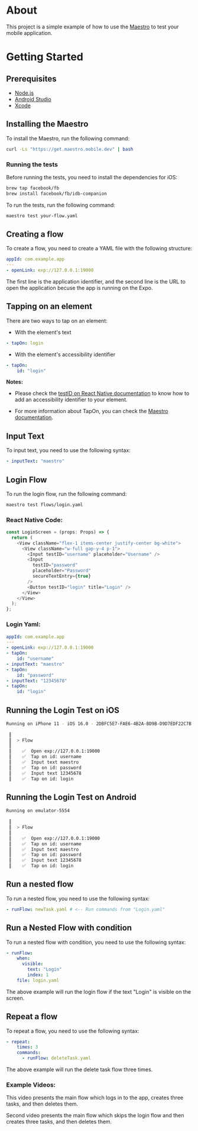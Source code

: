 <h1> About </h1>

This project is a simple example of how to use the [Maestro](https://maestro.mobile.dev/) to test your mobile application.

<h1> Getting Started </h1>

## Prerequisites

- [Node.js](https://nodejs.org/en/download/)
- [Android Studio](https://developer.android.com/studio)
- [Xcode](https://developer.apple.com/xcode/)


## Installing the Maestro

To install the Maestro, run the following command:

```bash
curl -Ls "https://get.maestro.mobile.dev" | bash
```
<h3><b>Running the tests</b></h3>

Before running the tests, you need to install the dependencies for iOS:

```bash
brew tap facebook/fb
brew install facebook/fb/idb-companion
```

To run the tests, run the following command:

```bash
maestro test your-flow.yaml
```

<h2> Creating a flow </h2>

To create a flow, you need to create a YAML file with the following structure:

```yaml
appId: com.example.app
---
- openLink: exp://127.0.0.1:19000
```

The first line is the application identifier, and the second line is the URL to open the application becuse the app is running on the Expo.

<h2> Tapping on an element </h2>

There are two ways to tap on an element:

- With the element's text

```yaml
- tapOn: login
```

- With the element's accessibility identifier

```yaml
- tapOn:
    id: "login"
```

**Notes:**

- Please check the [testID on React Native documentation](https://reactnative.dev/docs/view#testid) to know how to add an accessibility identifier to your element.

- For more information about TapOn, you can check the [Maestro documentation](https://maestro.mobile.dev/reference/tap-on-view).


<h2> Input Text </h2>

To input text, you need to use the following syntax:

```yaml
- inputText: "maestro"
```

<h2> Login Flow </h2>

To run the login flow, run the following command:

```bash
maestro test flows/login.yaml
```
### React Native Code:

```ts
const LoginScreen = (props: Props) => {
  return (
    <View className="flex-1 items-center justify-center bg-white">
      <View className="w-full gap-y-4 p-1">
        <Input testID="username" placeholder="Username" />
        <Input
          testID="password"
          placeholder="Password"
          secureTextEntry={true}
        />
        <Button testID="login" title="Login" />
      </View>
    </View>
  );
};
```

### Login Yaml:

```yaml
appId: com.example.app
---
- openLink: exp://127.0.0.1:19000
- tapOn:
    id: "username"
- inputText: "maestro"
- tapOn:
    id: "password"
- inputText: "12345678"
- tapOn:
    id: "login"
```

<h2> Running the Login Test on iOS </h2>

```bash
Running on iPhone 11 - iOS 16.0 - 2DBFC5E7-FAE6-4B2A-BD9B-D9D7EDF22C7B      
                                                                            
 ║                                                                          
 ║  > Flow                                                                  
 ║                                                                          
 ║    ✅  Open exp://127.0.0.1:19000                                        
 ║    ✅  Tap on id: username                                               
 ║    ✅  Input text maestro                                                
 ║    ✅  Tap on id: password                                               
 ║    ✅  Input text 12345678                                               
 ║    ✅  Tap on id: login                                                  
```

<h2> Running the Login Test on Android </h2>

```bash
Running on emulator-5554                
                                        
 ║                                      
 ║  > Flow                              
 ║                                      
 ║    ✅  Open exp://127.0.0.1:19000    
 ║    ✅  Tap on id: username           
 ║    ✅  Input text maestro            
 ║    ✅  Tap on id: password           
 ║    ✅  Input text 12345678           
 ║    ✅  Tap on id: login              
```

<h2> Run a nested flow </h2>

To run a nested flow, you need to use the following syntax:

```yaml
- runFlow: newTask.yaml # <-- Run commands from "Login.yaml"
```

<h2> Run a Nested Flow with condition</h2>

To run a nested flow with condition, you need to use the following syntax:

```yaml
- runFlow:
    when:
      visible:
        text: "Login"
        index: 1
    file: login.yaml
```
The above example will run the login flow if the text "Login" is visible on the screen.

<h2> Repeat a flow </h2>

To repeat a flow, you need to use the following syntax:

```yaml
- repeat:
    times: 3
    commands:
      - runFlow: deleteTask.yaml
```

The above example will run the delete task flow three times.

### Example Videos:

This video presents the main flow which logs in to the app, creates three tasks, and then deletes them.


Second video presents the main flow which skips the login flow and then creates three tasks, and then deletes them.

